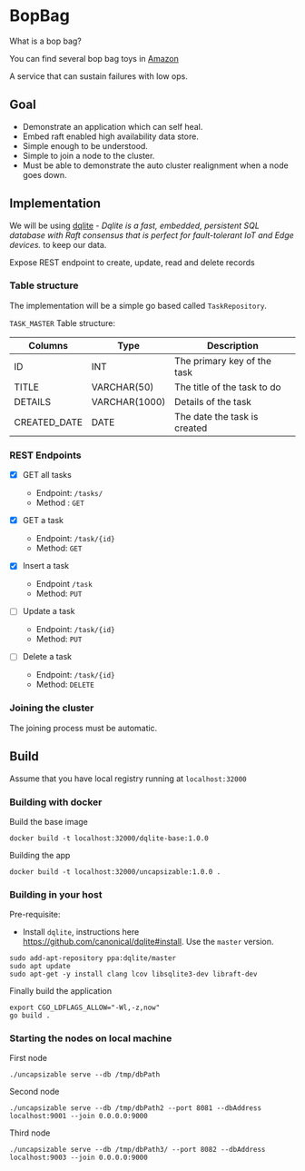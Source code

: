 # BopBag

What is a bop bag?

You can find several bop bag toys in [Amazon](https://www.amazon.com/bop-bag/s?k=bop+bag)

A service that can sustain failures with low ops.


## Goal
* Demonstrate an application which can self heal.
* Embed raft enabled high availability data store.
* Simple enough to be understood.
* Simple to join a node to the cluster.
* Must be able to demonstrate the auto cluster realignment when a node goes down.


## Implementation

We will be using [dqlite](https://dqlite.io/) -  _Dqlite is a fast, embedded, persistent SQL database with Raft consensus that is perfect for fault-tolerant IoT and Edge devices._ to keep our data.

Expose REST endpoint to create, update, read and delete records

### Table structure

The implementation will be a simple go based called `TaskRepository`.

`TASK_MASTER` Table structure:

| Columns | Type | Description |
|---------|------|-------------|
| ID | INT | The primary key of the task|
| TITLE | VARCHAR(50) | The title of the task to do |
| DETAILS | VARCHAR(1000) | Details of the task |
| CREATED_DATE | DATE | The date the task is created |

### REST Endpoints

- [X] GET all tasks
  
  * Endpoint: `/tasks/`
  * Method : `GET`
 
- [X] GET a task
  * Endpoint: `/task/{id}`
  * Method: `GET`
 
- [X] Insert a task
  * Endpoint `/task`
  * Method: `PUT`

- [ ] Update a task
  * Endpoint: `/task/{id}`
  * Method: `PUT`

- [ ] Delete a task
  * Endpoint: `/task/{id}`
  * Method: `DELETE`

### Joining the cluster

The joining process must be automatic.

## Build

Assume that you have local registry running at `localhost:32000`

### Building with docker

Build the base image

```shell
docker build -t localhost:32000/dqlite-base:1.0.0
```

Building the app 

```
docker build -t localhost:32000/uncapsizable:1.0.0 .
```

### Building in your host

Pre-requisite:
* Install `dqlite`, instructions here https://github.com/canonical/dqlite#install.  Use the `master` version.  

```shell
sudo add-apt-repository ppa:dqlite/master 
sudo apt update
sudo apt-get -y install clang lcov libsqlite3-dev libraft-dev 
```

Finally build the application

```shell
export CGO_LDFLAGS_ALLOW="-Wl,-z,now"
go build .
```

### Starting the nodes on local machine

First node
```
./uncapsizable serve --db /tmp/dbPath
```

Second node

```
./uncapsizable serve --db /tmp/dbPath2 --port 8081 --dbAddress localhost:9001 --join 0.0.0.0:9000
```

Third node

```
./uncapsizable serve --db /tmp/dbPath3/ --port 8082 --dbAddress  localhost:9003 --join 0.0.0.0:9000
```
